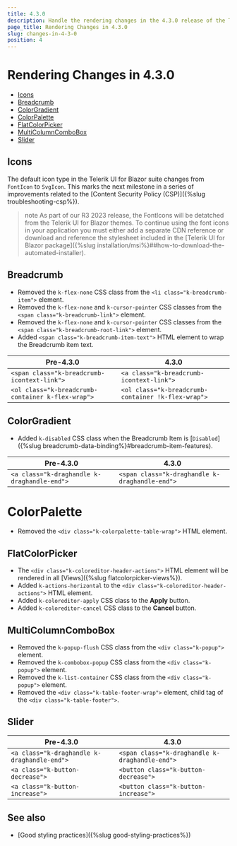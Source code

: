 ```yaml
---
title: 4.3.0
description: Handle the rendering changes in the 4.3.0 release of the Telerik UI for Blazor components.
page_title: Rendering Changes in 4.3.0
slug: changes-in-4-3-0
position: 4
---
```


# Rendering Changes in 4.3.0

* [Icons](#icons)
* [Breadcrumb](#breadcrumb)
* [ColorGradient](#colorgradient)
* [ColorPalette](#colorpalette)
* [FlatColorPicker](#flatcolorpicker)
* [MultiColumnComboBox](#multicolumncombobox)
* [Slider](#slider)


## Icons

The default icon type in the Telerik UI for Blazor suite changes from `FontIcon` to `SvgIcon`. This marks the next milestone in a series of improvements related to the [Content Security Policy (CSP)]({%slug troubleshooting-csp%}). 

>note As part of our R3 2023 release, the FontIcons will be detatched from the Telerik UI for Blazor themes. To continue using the font icons in your application you must either add a separate CDN reference or download and reference the stylesheet included in the [Telerik UI for Blazor package]({%slug installation/msi%}##how-to-download-the-automated-installer).

## Breadcrumb

* Removed the `k-flex-none` CSS class from the `<li class="k-breadcrumb-item">` element.
* Removed the `k-flex-none` and `k-cursor-pointer` CSS classes from the `<span class="k-breadcrumb-link">` element.
* Removed the `k-flex-none` and `k-cursor-pointer` CSS classes from the `<span class="k-breadcrumb-root-link">` element.
* Added `<span class="k-breadcrumb-item-text">` HTML element to wrap the Breadcrumb item text.



| Pre-4.3.0 | 4.3.0 |
|---|---|
| `<span class="k-breadcrumb-icontext-link">` | `<a class="k-breadcrumb-icontext-link">` |
| `<ol class="k-breadcrumb-container k-flex-wrap">` | `<ol class="k-breadcrumb-container !k-flex-wrap">` |

## ColorGradient

* Added `k-disabled` CSS class when the Breadcrumb Item is [`Disabled`]({%slug breadcrumb-data-binding%}#breadcrumb-item-features).

| Pre-4.3.0 | 4.3.0 |
|---|---|
| `<a class="k-draghandle k-draghandle-end">` | `<span class="k-draghandle k-draghandle-end">` |

# ColorPalette

* Removed the `<div class="k-colorpalette-table-wrap">` HTML element. 

## FlatColorPicker

* The `<div class="k-coloreditor-header-actions">` HTML element will be rendered in all [Views]({%slug flatcolorpicker-views%}).
* Added `k-actions-horizontal` to the `<div class="k-coloreditor-header-actions">` HTML element.
* Added `k-coloreditor-apply` CSS class to the **Apply** button.
* Added `k-coloreditor-cancel` CSS class to the **Cancel** button.

## MultiColumnComboBox

* Removed the `k-popup-flush` CSS class from the `<div class="k-popup">` element.
* Removed the `k-combobox-popup` CSS class from the `<div class="k-popup">` element.
* Removed the `k-list-container` CSS class from the `<div class="k-popup">` element.
* Removed the `<div class="k-table-footer-wrap">` element, child tag of the `<div class="k-table-footer">`. 

## Slider

| Pre-4.3.0 | 4.3.0 |
|---|---|
| `<a class="k-draghandle k-draghandle-end">` | `<span class="k-draghandle k-draghandle-end">` |
| `<a class="k-button-decrease">` | `<button class="k-button-decrease">` |
| `<a class="k-button-increase">` | `<button class="k-button-increase">` |


## See also

* [Good styling practices]({%slug good-styling-practices%})
